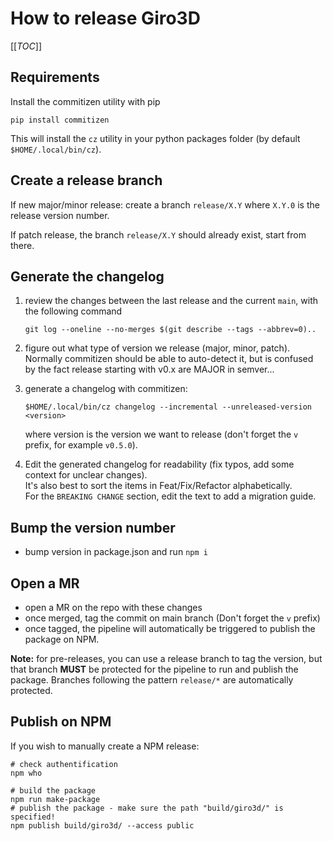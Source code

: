 # How to release Giro3D

[[_TOC_]]

## Requirements

Install the commitizen utility with pip

```shell
pip install commitizen
```

This will install the `cz` utility in your python packages folder (by default `$HOME/.local/bin/cz`).

## Create a release branch

If new major/minor release: create a branch `release/X.Y` where `X.Y.0` is the release version number.

If patch release, the branch `release/X.Y` should already exist, start from there.

## Generate the changelog

1. review the changes between the last release and the current `main`, with the following command

    ```shell
    git log --oneline --no-merges $(git describe --tags --abbrev=0)..
    ```

2. figure out what type of version we release (major, minor, patch). Normally commitizen should be
able to auto-detect it, but is confused by the fact release starting with v0.x are MAJOR in
semver...
3. generate a changelog with commitizen:

    ```shell
    $HOME/.local/bin/cz changelog --incremental --unreleased-version <version>
    ```

    where version is the version we want to release (don't forget the `v` prefix, for example `v0.5.0`).

4. Edit the generated changelog for readability (fix typos, add some context for unclear changes).  
    It's also best to sort the items in Feat/Fix/Refactor alphabetically.  
    For the `BREAKING CHANGE` section, edit the text to add a migration guide.

## Bump the version number

- bump version in package.json and run `npm i`

## Open a MR

- open a MR on the repo with these changes
- once merged, tag the commit on main branch (Don't forget the `v` prefix)
- once tagged, the pipeline will automatically be triggered to publish the package on NPM.

**Note:** for pre-releases, you can use a release branch to tag the version, but that branch **MUST** be protected for the pipeline to run and publish the package. Branches following the pattern `release/*` are automatically protected.

## Publish on NPM

If you wish to manually create a NPM release:

```shell
# check authentification
npm who

# build the package
npm run make-package
# publish the package - make sure the path "build/giro3d/" is specified!
npm publish build/giro3d/ --access public
```
